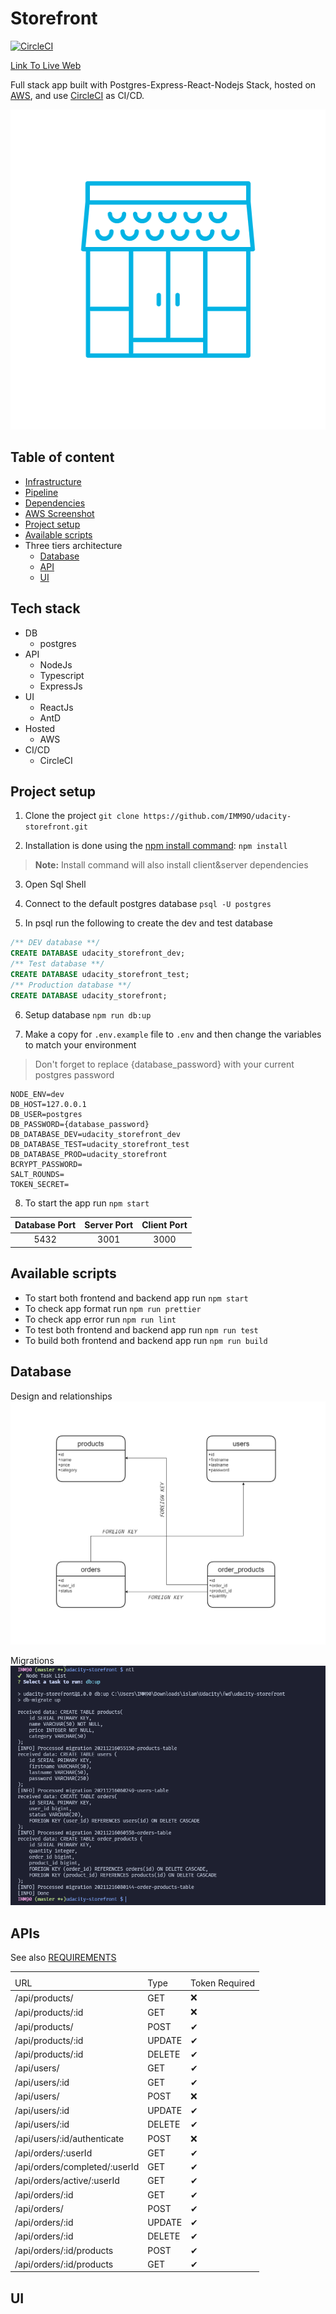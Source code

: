 # Storefront

[![CircleCI](https://circleci.com/gh/IMM9O/udacity-storefront/tree/master.svg?style=svg)](http://storefront123.s3-website-us-east-1.amazonaws.com)

[Link To Live Web](http://storefront123.s3-website-us-east-1.amazonaws.com)

<p>

Full stack app built with Postgres-Express-React-Nodejs Stack, hosted on [AWS](https://aws.amazon.com/), and use [CircleCI](https://circleci.com/) as CI/CD.

</p>

<p align="center">
<img width="512" height="512" src="./docs/assets/images/storefront-logo.png">
</p>

## Table of content

- [Infrastructure](./docs/Infrastructure.md)
- [Pipeline](./docs/pipeline.md)
- [Dependencies](./docs/dependencies.md)
- [AWS Screenshot](./docs/aws.md)
- [Project setup](#project-setup)
- [Available scripts](#available-scripts)
- Three tiers architecture 
    - [Database](#database)
    - [API](#api)
    - [UI](#ui)

## Tech stack

- DB
    - postgres
- API
    - NodeJs
    - Typescript
    - ExpressJs
- UI
    - ReactJs
    - AntD
- Hosted
    - AWS
- CI/CD
    - CircleCI

## Project setup

1. Clone the project `git clone https://github.com/IMM9O/udacity-storefront.git`

2. Installation is done using the [npm install command](https://docs.npmjs.com/downloading-and-installing-packages-locally): `npm install`

> **Note:** Install command will also install client&server dependencies

3. Open Sql Shell

4. Connect to the default postgres database `psql -U postgres`

5. In psql run the following to create the dev and test database

```sql
/** DEV database **/
CREATE DATABASE udacity_storefront_dev;
/** Test database **/
CREATE DATABASE udacity_storefront_test;
/** Production database **/
CREATE DATABASE udacity_storefront;
```

6. Setup database `npm run db:up`


7. Make a copy for `.env.example` file to `.env` and then change the variables to match your environment

> Don't forget to replace {database_password} with your current postgres password

```env
NODE_ENV=dev
DB_HOST=127.0.0.1
DB_USER=postgres
DB_PASSWORD={database_password}
DB_DATABASE_DEV=udacity_storefront_dev
DB_DATABASE_TEST=udacity_storefront_test
DB_DATABASE_PROD=udacity_storefront
BCRYPT_PASSWORD=
SALT_ROUNDS=
TOKEN_SECRET=
```

8. To start the app run `npm start`


| **Database Port** | **Server Port** |   **Client Port** |
|   :----:          |    :----:       |    :-------:      |
| 5432              | 3001            | 3000              |

## Available scripts

- To start both frontend and backend app run `npm start` 
- To check app format run `npm run prettier`
- To check app error run `npm run lint`
- To test both frontend and backend app run `npm run test`
- To build both frontend and backend app run `npm run build`

## Database

Design and relationships ![Database Diagram](./docs/assets/images/database.png 'Design and relationships')

Migrations ![Database Migrations](./docs/assets/images/migration-screenshot.png 'Migrations')

## APIs

See also [REQUIREMENTS](./REQUIREMENTS.md)

<table>
    <th>
        <tr>
            <td>URL</td>
            <td>Type</td>
            <td>Token Required</td>
        </tr>
    </th>
    <tbody>
        <tr>
            <td>/api/products/</td>
            <td>GET</td>
            <td>❌</td>
        </tr>
        <tr>
            <td>/api/products/:id</td>
            <td>GET</td>
            <td>❌</td>
        </tr>
        <tr>
            <td>/api/products/</td>
            <td>POST</td>
            <td>✔</td>
        </tr>
        <tr>
            <td>/api/products/:id</td>
            <td>UPDATE</td>
            <td>✔</td>
        </tr>
        <tr>
            <td>/api/products/:id</td>
            <td>DELETE</td>
            <td>✔</td>
        </tr>
        <tr>
            <td>/api/users/</td>
            <td>GET</td>
            <td>✔</td>
        </tr>
        <tr>
            <td>/api/users/:id</td>
            <td>GET</td>
            <td>✔</td>
        </tr>
        <tr>
            <td>/api/users/</td>
            <td>POST</td>
            <td>❌</td>
        </tr>
        <tr>
            <td>/api/users/:id</td>
            <td>UPDATE</td>
            <td>✔</td>
        </tr>
        <tr>
            <td>/api/users/:id</td>
            <td>DELETE</td>
            <td>✔</td>
        </tr>
        <tr>
            <td>/api/users/:id/authenticate</td>
            <td>POST</td>
            <td>❌</td>
        </tr>
        <tr>
            <td>/api/orders/:userId</td>
            <td>GET</td>
            <td>✔</td>
        </tr>
        <tr>
            <td>/api/orders/completed/:userId</td>
            <td>GET</td>
            <td>✔</td>
        </tr>
        <tr>
            <td>/api/orders/active/:userId</td>
            <td>GET</td>
            <td>✔</td>
        </tr>
        <tr>
            <td>/api/orders/:id</td>
            <td>GET</td>
            <td>✔</td>
        </tr>
        <tr>
            <td>/api/orders/</td>
            <td>POST</td>
            <td>✔</td>
        </tr>
        <tr>
            <td>/api/orders/:id</td>
            <td>UPDATE</td>
            <td>✔</td>
        </tr>
        <tr>
            <td>/api/orders/:id</td>
            <td>DELETE</td>
            <td>✔</td>
        </tr>
        <tr>
            <td>/api/orders/:id/products</td>
            <td>POST</td>
            <td>✔</td>
        </tr>
        <tr>
            <td>/api/orders/:id/products</td>
            <td>GET</td>
            <td>✔</td>
        </tr>
    <tbody>
</table>

## UI
